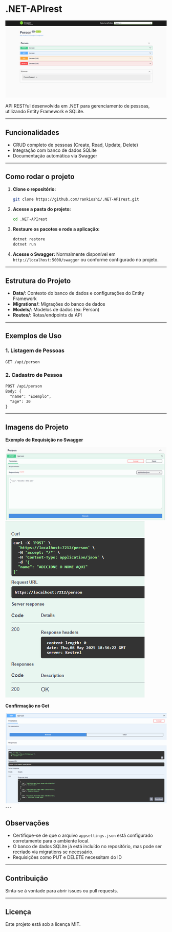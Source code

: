 
# .NET-APIrest

<img src="imgs/image1.png"/>

API RESTful desenvolvida em .NET para gerenciamento de pessoas, utilizando Entity Framework e SQLite.

---

## Funcionalidades

- CRUD completo de pessoas (Create, Read, Update, Delete)
- Integração com banco de dados SQLite
- Documentação automática via Swagger

---

## Como rodar o projeto

1. **Clone o repositório:**
   ```bash
   git clone https://github.com/rankioshi/.NET-APIrest.git
   ```
2. **Acesse a pasta do projeto:**
   ```bash
   cd .NET-APIrest
   ```
3. **Restaure os pacotes e rode a aplicação:**
   ```bash
   dotnet restore
   dotnet run
   ```
4. **Acesse o Swagger:**
   Normalmente disponível em `http://localhost:5000/swagger` ou conforme configurado no projeto.

---

## Estrutura do Projeto

- **Data/**: Contexto do banco de dados e configurações do Entity Framework
- **Migrations/**: Migrações do banco de dados
- **Models/**: Modelos de dados (ex: Person)
- **Routes/**: Rotas/endpoints da API

---

## Exemplos de Uso

### 1. Listagem de Pessoas

```
GET /api/person
```

### 2. Cadastro de Pessoa

```
POST /api/person
Body: {
  "name": "Exemplo",
  "age": 30
}
```

---

## Imagens do Projeto

**Exemplo de Requisição no Swagger**

<img src="imgs/image2.png"/>

<img src="imgs/image3.png"/>

**Confirmação no Get**

<img src="imgs/image4.png"/>
---

## Observações

- Certifique-se de que o arquivo `appsettings.json` está configurado corretamente para o ambiente local.
- O banco de dados SQLite já está incluído no repositório, mas pode ser recriado via migrations se necessário.
- Requisições como PUT e DELETE necessitam do ID

---

## Contribuição

Sinta-se à vontade para abrir issues ou pull requests.

---

## Licença

Este projeto está sob a licença MIT.
